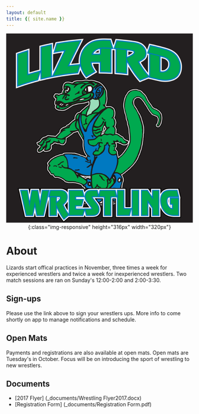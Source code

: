 ```yaml
---
layout: default
title: {{ site.name }}
---
```


<span style="display:block;text-align:center">![Lizards Wrestling](Lizards.png){:class="img-responsive" height="316px" width="320px"}</span>

# About
Lizards start offical practices in November, three times a week for experienced wrestlers and twice a week for inexperienced wrestlers. Two match sessions are ran on Sunday's 12:00-2:00 and 2:00-3:30.  

## Sign-ups  
Please use the link above to sign your wrestlers ups. More info to come shortly on app to manage notifications and schedule.

## Open Mats  
Payments and registrations are also available at open mats. Open mats are Tuesday's in October. Focus will be on introducing the sport of wrestling to new wrestlers. 

## Documents
- [2017 Flyer] (_documents/Wrestling Flyer2017.docx) 
- [Registration Form] (_documents/Registration Form.pdf)
